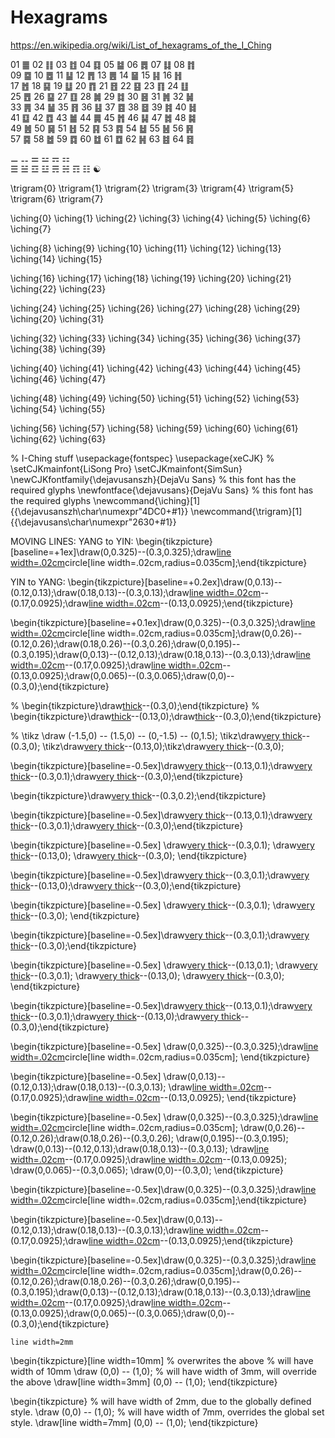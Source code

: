 # Hexagrams


https://en.wikipedia.org/wiki/List_of_hexagrams_of_the_I_Ching

01 ䷀	02 ䷁	03 ䷂	04 ䷃	05 ䷄	06 ䷅	07 ䷆	08 ䷇	 
09 ䷈	10 ䷉	11 ䷊	12 ䷋	13 ䷌	14 ䷍	15 ䷎	16 ䷏  
17 ䷐	18 ䷑	19 ䷒	20 ䷓	21 ䷔	22 ䷕	23 ䷖	24 ䷗	 
25 ䷘	26 ䷙	27 ䷚	28 ䷛	29 ䷜	30 ䷝	31 ䷞	32 ䷟  
33 ䷠	34 ䷡	35 ䷢	36 ䷣	37 ䷤	38 ䷥	39 ䷦	40 ䷧	 
41 ䷨	42 ䷩	43 ䷪	44 ䷫	45 ䷬	46 ䷭	47 ䷮	48 ䷯  
49 ䷰	50 ䷱	51 ䷲	52 ䷳	53 ䷴	54 ䷵	55 ䷶	56 ䷷	 
57 ䷸	58 ䷹	59 ䷺	60 ䷻	61 ䷼	62 ䷽	63 ䷾	64 ䷿



⚊ ⚋ ⚌ ⚍ ⚎ ⚏  
☰ ☱ ☲ ☳ ☴ ☵ ☶ ☷ 
☯


\trigram{0} \trigram{1} \trigram{2} \trigram{3}
\trigram{4} \trigram{5} \trigram{6} \trigram{7}


\iching{0}
\iching{1}
\iching{2}
\iching{3}
\iching{4}
\iching{5}
\iching{6}
\iching{7}

\iching{8}
\iching{9}
\iching{10}
\iching{11}
\iching{12}
\iching{13}
\iching{14}
\iching{15}

\iching{16}
\iching{17}
\iching{18}
\iching{19}
\iching{20}
\iching{21}
\iching{22}
\iching{23}

\iching{24}
\iching{25}
\iching{26}
\iching{27}
\iching{28}
\iching{29}
\iching{20}
\iching{31}

\iching{32}
\iching{33}
\iching{34}
\iching{35}
\iching{36}
\iching{37}
\iching{38}
\iching{39}

\iching{40}
\iching{41}
\iching{42}
\iching{43}
\iching{44}
\iching{45}
\iching{46}
\iching{47}

\iching{48}
\iching{49}
\iching{50}
\iching{51}
\iching{52}
\iching{53}
\iching{54}
\iching{55}

\iching{56}
\iching{57}
\iching{58}
\iching{59}
\iching{60}
\iching{61}
\iching{62}
\iching{63}

% I-Ching stuff
\usepackage{fontspec}
\usepackage{xeCJK}
% \setCJKmainfont{LiSong Pro}
\setCJKmainfont{SimSun}
\newCJKfontfamily{\dejavusanszh}{DejaVu Sans} % this font has the required glyphs
\newfontface{\dejavusans}{DejaVu Sans} % this font has the required glyphs
\newcommand{\iching}[1]{{\dejavusanszh\char\numexpr"4DC0+#1}}
\newcommand{\trigram}[1]{{\dejavusans\char\numexpr"2630+#1}}




MOVING LINES: 
YANG to YIN:
\begin{tikzpicture}[baseline=+1ex]\draw(0,0.325)--(0.3,0.325);\draw[line width=.02cm](0.15,0.325)circle[line width=.02cm,radius=0.035cm];\end{tikzpicture}

YIN to YANG:
\begin{tikzpicture}[baseline=+0.2ex]\draw(0,0.13)--(0.12,0.13);\draw(0.18,0.13)--(0.3,0.13);\draw[line width=.02cm](0.13,0.165)--(0.17,0.0925);\draw[line width=.02cm](0.17,0.165)--(0.13,0.0925);\end{tikzpicture}


\begin{tikzpicture}[baseline=+0.1ex]\draw(0,0.325)--(0.3,0.325);\draw[line width=.02cm](0.15,0.325)circle[line width=.02cm,radius=0.035cm];\draw(0,0.26)--(0.12,0.26);\draw(0.18,0.26)--(0.3,0.26);\draw(0,0.195)--(0.3,0.195);\draw(0,0.13)--(0.12,0.13);\draw(0.18,0.13)--(0.3,0.13);\draw[line width=.02cm](0.13,0.165)--(0.17,0.0925);\draw[line width=.02cm](0.17,0.165)--(0.13,0.0925);\draw(0,0.065)--(0.3,0.065);\draw(0,0)--(0.3,0);\end{tikzpicture}





% \begin{tikzpicture}\draw[thick](0,0)--(0.3,0);\end{tikzpicture}
% \begin{tikzpicture}\draw[thick](0,0)--(0.13,0);\draw[thick](0.17,0)--(0.3,0);\end{tikzpicture}

% \tikz \draw (-1.5,0) -- (1.5,0) -- (0,-1.5) -- (0,1.5);
\tikz\draw[very thick](0,0)--(0.3,0);
\tikz\draw[very thick](0,0)--(0.13,0);\tikz\draw[very thick](0.17,0)--(0.3,0);

\begin{tikzpicture}[baseline=-0.5ex]\draw[very thick](0,0.1)--(0.13,0.1);\draw[very thick](0.17,0.1)--(0.3,0.1);\draw[very thick](0,0)--(0.3,0);\end{tikzpicture}

\begin{tikzpicture}\draw[very thick](0,0.2)--(0.3,0.2);\end{tikzpicture}


\begin{tikzpicture}[baseline=-0.5ex]\draw[very thick](0,0.1)--(0.13,0.1);\draw[very thick](0.17,0.1)--(0.3,0.1);\draw[very thick](0,0)--(0.3,0);\end{tikzpicture}


\begin{tikzpicture}[baseline=-0.5ex]
  \draw[very thick](0,0.1)--(0.3,0.1);
  \draw[very thick](0,0)--(0.13,0);
  \draw[very thick](0.17,0)--(0.3,0);
\end{tikzpicture}


\begin{tikzpicture}[baseline=-0.5ex]\draw[very thick](0,0.1)--(0.3,0.1);\draw[very thick](0,0)--(0.13,0);\draw[very thick](0.17,0)--(0.3,0);\end{tikzpicture}


\begin{tikzpicture}[baseline=-0.5ex]
  \draw[very thick](0,0.1)--(0.3,0.1);
  \draw[very thick](0,0)--(0.3,0);
\end{tikzpicture}

\begin{tikzpicture}[baseline=-0.5ex]\draw[very thick](0,0.1)--(0.3,0.1);\draw[very thick](0,0)--(0.3,0);\end{tikzpicture}

\begin{tikzpicture}[baseline=-0.5ex]
  \draw[very thick](0,0.1)--(0.13,0.1);
  \draw[very thick](0.17,0.1)--(0.3,0.1);
  \draw[very thick](0,0)--(0.13,0);
  \draw[very thick](0.17,0)--(0.3,0);
\end{tikzpicture}

\begin{tikzpicture}[baseline=-0.5ex]\draw[very thick](0,0.1)--(0.13,0.1);\draw[very thick](0.17,0.1)--(0.3,0.1);\draw[very thick](0,0)--(0.13,0);\draw[very thick](0.17,0)--(0.3,0);\end{tikzpicture}


\begin{tikzpicture}[baseline=-0.5ex]
  \draw(0,0.325)--(0.3,0.325);\draw[line width=.02cm](0.15,0.325)circle[line width=.02cm,radius=0.035cm];
\end{tikzpicture}

\begin{tikzpicture}[baseline=-0.5ex]
  \draw(0,0.13)--(0.12,0.13);\draw(0.18,0.13)--(0.3,0.13);
  \draw[line width=.02cm](0.13,0.165)--(0.17,0.0925);\draw[line width=.02cm](0.17,0.165)--(0.13,0.0925);
\end{tikzpicture}

\begin{tikzpicture}[baseline=-0.5ex]
  \draw(0,0.325)--(0.3,0.325);\draw[line width=.02cm](0.15,0.325)circle[line width=.02cm,radius=0.035cm];
  \draw(0,0.26)--(0.12,0.26);\draw(0.18,0.26)--(0.3,0.26);
  \draw(0,0.195)--(0.3,0.195);
  \draw(0,0.13)--(0.12,0.13);\draw(0.18,0.13)--(0.3,0.13);
  \draw[line width=.02cm](0.13,0.165)--(0.17,0.0925);\draw[line width=.02cm](0.17,0.165)--(0.13,0.0925);
  \draw(0,0.065)--(0.3,0.065);
  \draw(0,0)--(0.3,0);
\end{tikzpicture}

\begin{tikzpicture}[baseline=-0.5ex]\draw(0,0.325)--(0.3,0.325);\draw[line width=.02cm](0.15,0.325)circle[line width=.02cm,radius=0.035cm];\end{tikzpicture}

\begin{tikzpicture}[baseline=-0.5ex]\draw(0,0.13)--(0.12,0.13);\draw(0.18,0.13)--(0.3,0.13);\draw[line width=.02cm](0.13,0.165)--(0.17,0.0925);\draw[line width=.02cm](0.17,0.165)--(0.13,0.0925);\end{tikzpicture}

\begin{tikzpicture}[baseline=-0.5ex]\draw(0,0.325)--(0.3,0.325);\draw[line width=.02cm](0.15,0.325)circle[line width=.02cm,radius=0.035cm];\draw(0,0.26)--(0.12,0.26);\draw(0.18,0.26)--(0.3,0.26);\draw(0,0.195)--(0.3,0.195);\draw(0,0.13)--(0.12,0.13);\draw(0.18,0.13)--(0.3,0.13);\draw[line width=.02cm](0.13,0.165)--(0.17,0.0925);\draw[line width=.02cm](0.17,0.165)--(0.13,0.0925);\draw(0,0.065)--(0.3,0.065);\draw(0,0)--(0.3,0);\end{tikzpicture}


<!-- \tikzset{ % -->
    line width=2mm
<!-- } -->

\begin{tikzpicture}[line width=10mm] % overwrites the above
  % will have width of 10mm
  \draw (0,0) -- (1,0);
  % will have width of 3mm, will override the above
  \draw[line width=3mm] (0,0) -- (1,0);
\end{tikzpicture}

\begin{tikzpicture}
  % will have width of 2mm, due to the globally defined style.
  \draw (0,0) -- (1,0);
  % will have width of 7mm, overrides the global set style.
  \draw[line width=7mm] (0,0) -- (1,0);
\end{tikzpicture}